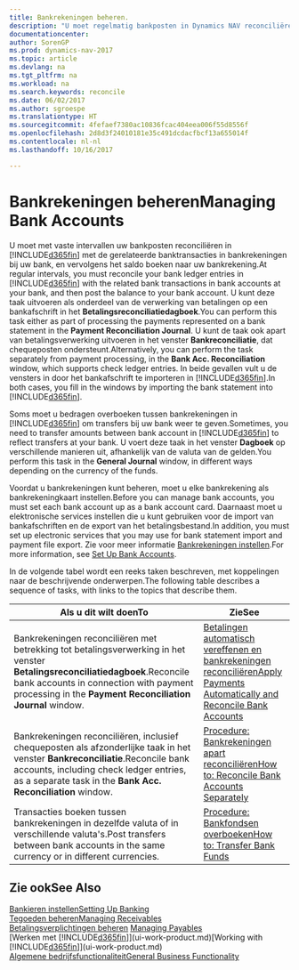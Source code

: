 ```yaml
---
title: Bankrekeningen beheren.
description: "U moet regelmatig bankposten in Dynamics NAV reconciliëren met de gerelateerde banktransacties in uw bankrekeningen."
documentationcenter: 
author: SorenGP
ms.prod: dynamics-nav-2017
ms.topic: article
ms.devlang: na
ms.tgt_pltfrm: na
ms.workload: na
ms.search.keywords: reconcile
ms.date: 06/02/2017
ms.author: sgroespe
ms.translationtype: HT
ms.sourcegitcommit: 4fefaef7380ac10836fcac404eea006f55d8556f
ms.openlocfilehash: 2d8d3f24010181e35c491dcdacfbcf13a655014f
ms.contentlocale: nl-nl
ms.lasthandoff: 10/16/2017

---
```

# <a name="managing-bank-accounts"></a><span data-ttu-id="2d819-103">Bankrekeningen beheren</span><span class="sxs-lookup"><span data-stu-id="2d819-103">Managing Bank Accounts</span></span>
<span data-ttu-id="2d819-104">U moet met vaste intervallen uw bankposten reconciliëren in [!INCLUDE[d365fin](includes/d365fin_md.md)] met de gerelateerde banktransacties in bankrekeningen bij uw bank, en vervolgens het saldo boeken naar uw bankrekening.</span><span class="sxs-lookup"><span data-stu-id="2d819-104">At regular intervals, you must reconcile your bank ledger entries in [!INCLUDE[d365fin](includes/d365fin_md.md)] with the related bank transactions in bank accounts at your bank, and then post the balance to your bank account.</span></span> <span data-ttu-id="2d819-105">U kunt deze taak uitvoeren als onderdeel van de verwerking van betalingen op een bankafschrift in het **Betalingsreconciliatiedagboek**.</span><span class="sxs-lookup"><span data-stu-id="2d819-105">You can perform this task either as part of processing the payments represented on a bank statement in the **Payment Reconciliation Journal**.</span></span> <span data-ttu-id="2d819-106">U kunt de taak ook apart van betalingsverwerking uitvoeren in het venster **Bankreconciliatie**, dat chequeposten ondersteunt.</span><span class="sxs-lookup"><span data-stu-id="2d819-106">Alternatively, you can perform the task separately from payment processing, in the **Bank Acc. Reconciliation** window, which supports check ledger entries.</span></span> <span data-ttu-id="2d819-107">In beide gevallen vult u de vensters in door het bankafschrift te importeren in [!INCLUDE[d365fin](includes/d365fin_md.md)].</span><span class="sxs-lookup"><span data-stu-id="2d819-107">In both cases, you fill in the windows by importing the bank statement into [!INCLUDE[d365fin](includes/d365fin_md.md)].</span></span>

<span data-ttu-id="2d819-108">Soms moet u bedragen overboeken tussen bankrekeningen in [!INCLUDE[d365fin](includes/d365fin_md.md)] om transfers bij uw bank weer te geven.</span><span class="sxs-lookup"><span data-stu-id="2d819-108">Sometimes, you need to transfer amounts between bank account in [!INCLUDE[d365fin](includes/d365fin_md.md)] to reflect transfers at your bank.</span></span> <span data-ttu-id="2d819-109">U voert deze taak in het venster **Dagboek** op verschillende manieren uit, afhankelijk van de valuta van de gelden.</span><span class="sxs-lookup"><span data-stu-id="2d819-109">You perform this task in the **General Journal** window, in different ways depending on the currency of the funds.</span></span>

<span data-ttu-id="2d819-110">Voordat u bankrekeningen kunt beheren, moet u elke bankrekening als bankrekeningkaart instellen.</span><span class="sxs-lookup"><span data-stu-id="2d819-110">Before you can manage bank accounts, you must set each bank account up as a bank account card.</span></span> <span data-ttu-id="2d819-111">Daarnaast moet u elektronische services instellen die u kunt gebruiken voor de import van bankafschriften en de export van het betalingsbestand.</span><span class="sxs-lookup"><span data-stu-id="2d819-111">In addition, you must set up electronic services that you may use for bank statement import and payment file export.</span></span> <span data-ttu-id="2d819-112">Zie voor meer informatie [Bankrekeningen instellen](bank-setup-banking.md).</span><span class="sxs-lookup"><span data-stu-id="2d819-112">For more information, see [Set Up Bank Accounts](bank-setup-banking.md).</span></span>

<span data-ttu-id="2d819-113">In de volgende tabel wordt een reeks taken beschreven, met koppelingen naar de beschrijvende onderwerpen.</span><span class="sxs-lookup"><span data-stu-id="2d819-113">The following table describes a sequence of tasks, with links to the topics that describe them.</span></span>

| <span data-ttu-id="2d819-114">Als u dit wilt doen</span><span class="sxs-lookup"><span data-stu-id="2d819-114">To</span></span> | <span data-ttu-id="2d819-115">Zie</span><span class="sxs-lookup"><span data-stu-id="2d819-115">See</span></span> |
| --- | --- |
| <span data-ttu-id="2d819-116">Bankrekeningen reconciliëren met betrekking tot betalingsverwerking in het venster **Betalingsreconciliatiedagboek**.</span><span class="sxs-lookup"><span data-stu-id="2d819-116">Reconcile bank accounts in connection with payment processing in the **Payment Reconciliation Journal** window.</span></span> |[<span data-ttu-id="2d819-117">Betalingen automatisch vereffenen en bankrekeningen reconciliëren</span><span class="sxs-lookup"><span data-stu-id="2d819-117">Apply Payments Automatically and Reconcile Bank Accounts</span></span>](receivables-apply-payments-auto-reconcile-bank-accounts.md) |
| <span data-ttu-id="2d819-118">Bankrekeningen reconciliëren, inclusief chequeposten als afzonderlijke taak in het venster **Bankreconciliatie**.</span><span class="sxs-lookup"><span data-stu-id="2d819-118">Reconcile bank accounts, including check ledger entries, as a separate task in the **Bank Acc. Reconciliation** window.</span></span> |[<span data-ttu-id="2d819-119">Procedure: Bankrekeningen apart reconciliëren</span><span class="sxs-lookup"><span data-stu-id="2d819-119">How to: Reconcile Bank Accounts Separately</span></span>](bank-how-reconcile-bank-accounts-separately.md) |
| <span data-ttu-id="2d819-120">Transacties boeken tussen bankrekeningen in dezelfde valuta of in verschillende valuta's.</span><span class="sxs-lookup"><span data-stu-id="2d819-120">Post transfers between bank accounts in the same currency or in different currencies.</span></span> |[<span data-ttu-id="2d819-121">Procedure: Bankfondsen overboeken</span><span class="sxs-lookup"><span data-stu-id="2d819-121">How to: Transfer Bank Funds</span></span>](bank-how-transfer-bank-funds.md) |

## <a name="see-also"></a><span data-ttu-id="2d819-122">Zie ook</span><span class="sxs-lookup"><span data-stu-id="2d819-122">See Also</span></span>
[<span data-ttu-id="2d819-123">Bankieren instellen</span><span class="sxs-lookup"><span data-stu-id="2d819-123">Setting Up Banking</span></span>](bank-setup-banking.md)  
[<span data-ttu-id="2d819-124">Tegoeden beheren</span><span class="sxs-lookup"><span data-stu-id="2d819-124">Managing Receivables</span></span>](receivables-manage-receivables.md)  
<span data-ttu-id="2d819-125">[Betalingsverplichtingen beheren](payables-manage-payables.md)  </span><span class="sxs-lookup"><span data-stu-id="2d819-125">[Managing Payables](payables-manage-payables.md)  </span></span>  
<span data-ttu-id="2d819-126">[Werken met [!INCLUDE[d365fin](includes/d365fin_md.md)]](ui-work-product.md)</span><span class="sxs-lookup"><span data-stu-id="2d819-126">[Working with [!INCLUDE[d365fin](includes/d365fin_md.md)]](ui-work-product.md)</span></span>  
[<span data-ttu-id="2d819-127">Algemene bedrijfsfunctionaliteit</span><span class="sxs-lookup"><span data-stu-id="2d819-127">General Business Functionality</span></span>](ui-across-business-areas.md)  

